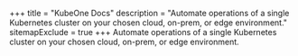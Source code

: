 +++
title = "KubeOne Docs"
description = "Automate operations of a single Kubernetes cluster on your chosen cloud, on-prem, or edge environment."
sitemapExclude = true
+++
Automate operations of a single Kubernetes cluster on your chosen cloud, on-prem, or edge environment.
